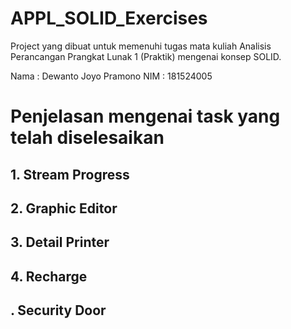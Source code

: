 # APPL_SOLID_Exercises
Project yang dibuat untuk memenuhi tugas mata kuliah Analisis Perancangan Prangkat Lunak 1 (Praktik) mengenai konsep SOLID.

Nama  : Dewanto Joyo Pramono
NIM   : 181524005

# Penjelasan mengenai task yang telah diselesaikan
## 1. Stream Progress

## 2. Graphic Editor

## 3. Detail Printer

## 4. Recharge

## . Security Door
